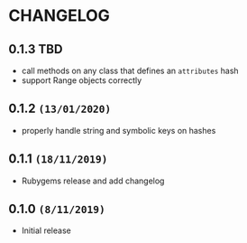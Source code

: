 # CHANGELOG

## 0.1.3 TBD

 * call methods on any class that defines an `attributes` hash
 * support Range objects correctly

## 0.1.2 `(13/01/2020)`

 * properly handle string and symbolic keys on hashes
 
## 0.1.1 `(18/11/2019)`

 * Rubygems release and add changelog

## 0.1.0 `(8/11/2019)`

 * Initial release
